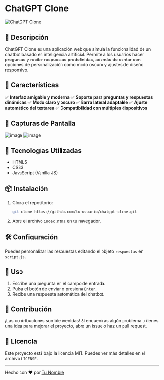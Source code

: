 # ChatGPT Clone

![ChatGPT Clone](https://your-image-url.com/banner.png) <!-- Reemplaza con una imagen si tienes -->

## 🚀 Descripción
ChatGPT Clone es una aplicación web que simula la funcionalidad de un chatbot basado en inteligencia artificial. Permite a los usuarios hacer preguntas y recibir respuestas predefinidas, además de contar con opciones de personalización como modo oscuro y ajustes de diseño responsivo.

## 🎯 Características
✅ **Interfaz amigable y moderna**
✅ **Soporte para preguntas y respuestas dinámicas**
✅ **Modo claro y oscuro**
✅ **Barra lateral adaptable**
✅ **Ajuste automático del textarea**
✅ **Compatibilidad con múltiples dispositivos**

## 📸 Capturas de Pantalla

![image](https://github.com/user-attachments/assets/12b3f466-abff-407e-a4fa-3a3deb6f81d1)
![image](https://github.com/user-attachments/assets/b82c0c81-61f5-4058-b6c7-dfae16cdf96e)


## 🔧 Tecnologías Utilizadas
- HTML5
- CSS3
- JavaScript (Vanilla JS)

## 📦 Instalación
1. Clona el repositorio:
   ```sh
   git clone https://github.com/tu-usuario/chatgpt-clone.git
   ```
2. Abre el archivo `index.html` en tu navegador.

## 🛠 Configuración
Puedes personalizar las respuestas editando el objeto `respuestas` en `script.js`.

## 🚀 Uso
1. Escribe una pregunta en el campo de entrada.
2. Pulsa el botón de enviar o presiona `Enter`.
3. Recibe una respuesta automática del chatbot.

## 🤝 Contribución
¡Las contribuciones son bienvenidas! Si encuentras algún problema o tienes una idea para mejorar el proyecto, abre un issue o haz un pull request.

## 📜 Licencia
Este proyecto está bajo la licencia MIT. Puedes ver más detalles en el archivo `LICENSE`.

---
Hecho con ❤️ por [Tu Nombre](https://github.com/jmorjuelafdev)

